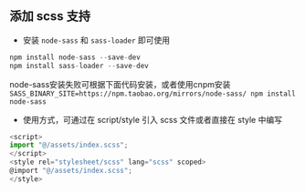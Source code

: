 ## 添加 scss 支持

* 安装 `node-sass` 和 `sass-loader` 即可使用

```js
npm install node-sass --save-dev
npm install sass-loader --save-dev  
```
node-sass安装失败可根据下面代码安装，或者使用cnpm安装    
`SASS_BINARY_SITE=https://npm.taobao.org/mirrors/node-sass/ npm install node-sass`

* 使用方式，可通过在 script/style 引入 scss 文件或者直接在 style 中编写

```js
<script>
import "@/assets/index.scss";
</script>
<style rel="stylesheet/scss" lang="scss" scoped>
@import "@/assets/index.scss";
</style>
```
